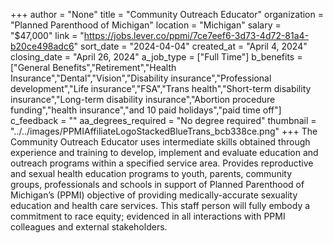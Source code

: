 +++
author = "None"
title = "Community Outreach Educator"
organization = "Planned Parenthood of Michigan"
location = "Michigan"
salary = "$47,000"
link = "https://jobs.lever.co/ppmi/7ce7eef6-3d73-4d72-81a4-b20ce498adc6"
sort_date = "2024-04-04"
created_at = "April 4, 2024"
closing_date = "April 26, 2024"
a_job_type = ["Full Time"]
b_benefits = ["General Benefits","Retirement","Health Insurance","Dental","Vision","Disability insurance","Professional development","Life insurance","FSA","Trans health","Short-term disability insurance","Long-term disability insurance","Abortion procedure funding","health insurance","and 10 paid holidays","paid time off"]
c_feedback = ""
aa_degrees_required = "No degree required"
thumbnail = "../../images/PPMIAffiliateLogoStackedBlueTrans_bcb338ce.png"
+++
The Community Outreach Educator uses intermediate skills obtained through experience and training to develop, implement and evaluate education and outreach programs within a specified service area.  Provides reproductive and sexual health education programs to youth, parents, community groups, professionals and schools in support of Planned Parenthood of Michigan’s (PPMI) objective of providing medically-accurate sexuality education and health care services. This staff person will fully embody a commitment to race equity; evidenced in all interactions with PPMI colleagues and external stakeholders.